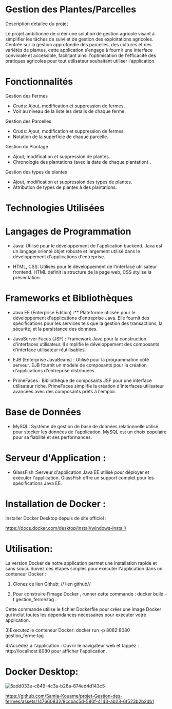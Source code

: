 # Gestion des Plantes/Parcelles

Description detailée du projet

Le projet ambitionne de créer une solution de gestion agricole visant à simplifier les tâches de suivi et de gestion des exploitations agricoles. Centrée sur la gestion approfondie des parcelles, des cultures et des variétés de plantes, cette application s'engage à fournir une interface conviviale et accessible, facilitant ainsi l'optimisation de l'efficacité des pratiques agricoles pour tout utilisateur souhaitant utiliser l'application.


# Fonctionnalités

Gestion des Fermes

 - Cruds: Ajout, modification et suppression de fermes.
 - Voir au niveau de la liste les details de chaque ferme.

Gestion des Parcelles

 - Cruds: Ajout, modification et suppression de fermes.
 - Notation de la superficie de chaque parcelle.

Gestion du Plantage

 - Ajout, modification et suppression de plantes.
 - Chronologie des plantations (avec la date de chaque plantation) .

Gestion des types de plantes

 - Ajout, modification et suppression des types de plantes.
 - Attribution de types de plantes à des plantations.



# Technologies Utilisées

# Langages de Programmation

- Java: Utilisé pour le développement de l'application backend. Java est un langage orienté objet robuste et largement utilisé dans le développement d'applications d'entreprise.

- HTML, CSS: Utilisés pour le développement de l'interface utilisateur frontend. HTML définit la structure de la page web, CSS stylise la présentation.

# Frameworks et Bibliothèques

 - Java EE (Enterprise Edition) :** Plateforme utilisée pour le développement d'applications d'entreprise Java. Elle fournit des spécifications pour les services tels que la gestion des transactions, la sécurité, et la persistance des données.

 - JavaServer Faces (JSF) : Framework Java pour la construction d'interfaces utilisateur. Il simplifie le développement des composants d'interface utilisateur réutilisables.

 - EJB (Enterprise JavaBeans) : Utilisé pour la programmation côté serveur. EJB fournit un modèle de composants pour la création d'applications d'entreprise distribuées.

 - PrimeFaces : Bibliothèque de composants JSF pour une interface utilisateur riche. PrimeFaces simplifie la création d'interfaces utilisateur avancées avec des composants prêts à l'emploi.

# Base de Données

 - MySQL: Système de gestion de base de données relationnelle utilisé pour stocker les données de l'application. MySQL est un choix populaire pour sa fiabilité et ses performances.

# Serveur d'Application : 

 - GlassFish :Serveur d'application Java EE utilisé pour déployer et exécuter l'application. GlassFish offre un support complet pour les spécifications Java EE.


# Installation de Docker :
Installer Docker Desktop depuis de site officiel : 

https://docs.docker.com/desktop/install/windows-install/

# Utilisation:

La version Docker de notre application permet une installation rapide et sans souci. Suivez ces étapes simples pour exécuter l'application dans un conteneur Docker :

 1) Clonez ce lien Github: 
// lien github//

 2) Pour construire l'image Docker , runner cette commande :
docker build -t gestion_ferme:tag .

Cette commande utilise le fichier Dockerfile pour créer une image Docker qui inclut toutes les dépendances nécessaires pour exécuter votre application.

 3)Executez le conteneur Docker:
docker run -p 8082:8080 gestion_ferme:tag

 4)Accédez à l'application :
Ouvrir le navigateur web et tappez : http://localhost:8080 pour afficher l'application.




# Docker Desktop:
![5add033e-c849-4c3a-b26a-874ed4d143c5](https://github.com/Samia-Kouame/projet-Gestion-des-fermes/assets/147660832/a9abbee3-d880-4a7a-9c64-a846949fa460)






https://github.com/Samia-Kouame/projet-Gestion-des-fermes/assets/147660832/8ccbac5d-580f-4143-ab23-6f523b2b2db1

